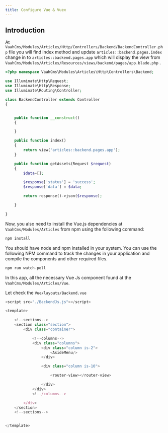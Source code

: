 ```yaml
---
title: Configure Vue & Vuex
---
```

## Introduction



At `VaahCms/Modules/Articles/Http/Controllers/Backend/BackendController.php` file you will find index method and update `articles::backend.pages.index` change in to `articles::backend.pages.app` which will display the view from `VaahCms/Modules/Articles/Resources/views/backend/pages/app.blade.php` .



```php
<?php namespace VaahCms\Modules\Articles\Http\Controllers\Backend;

use Illuminate\Http\Request;
use Illuminate\Http\Response;
use Illuminate\Routing\Controller;

class BackendController extends Controller
{


    public function __construct()
    {

    }

    public function index()
    {
        return view('articles::backend.pages.app');
    }

    public function getAssets(Request $request)
    {
        $data=[];

        $response['status'] = 'success';
        $response['data'] = $data;

        return response()->json($response);

    }

}
```

Now, you also need to install the Vue.js dependencies at `VaahCms/Modules/Articles` from npm using the following command:

```js
npm install
```


You should have node and npm installed in your system. You can use the following NPM command to track the changes in your application and compile the components and other required files.

```js
npm run watch-poll
```


In this app, all the necessary Vue Js component found at the `VaahCms/Modules/Articles/Vue`.

Let check the `Vue/layouts/Backend.vue`



```js
<script src="./BackendJs.js"></script>

<template>

    <!--sections-->
    <section class="section">
        <div class="container">

            <!--columns-->
            <div class="columns">
                <div class="column is-2">
                    <AsideMenu/>
                </div>

                <div class="column is-10">

                    <router-view></router-view>

                </div>
            </div>
            <!--/columns-->

        </div>
    </section>
    <!--sections-->


</template>
```

